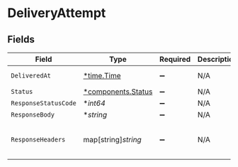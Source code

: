 # DeliveryAttempt


## Fields

| Field                                                   | Type                                                    | Required                                                | Description                                             | Example                                                 |
| ------------------------------------------------------- | ------------------------------------------------------- | ------------------------------------------------------- | ------------------------------------------------------- | ------------------------------------------------------- |
| `DeliveredAt`                                           | [*time.Time](https://pkg.go.dev/time#Time)              | :heavy_minus_sign:                                      | N/A                                                     | 2024-01-01T00:00:00Z                                    |
| `Status`                                                | [*components.Status](../../models/components/status.md) | :heavy_minus_sign:                                      | N/A                                                     | success                                                 |
| `ResponseStatusCode`                                    | **int64*                                                | :heavy_minus_sign:                                      | N/A                                                     | 200                                                     |
| `ResponseBody`                                          | **string*                                               | :heavy_minus_sign:                                      | N/A                                                     | {"status":"ok"}                                         |
| `ResponseHeaders`                                       | map[string]*string*                                     | :heavy_minus_sign:                                      | N/A                                                     | {<br/>"content-type": "application/json"<br/>}          |